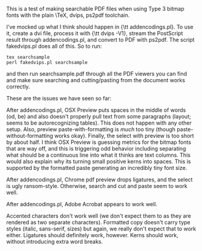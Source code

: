 This is a test of making searchable PDF files when using Type 3 bitmap
fonts with the plain \TeX, dvips, ps2pdf toolchain.

I've mocked up what I think should happen in {\tt addencodings.pl}.
To use it, create a dvi file, process it with {\tt dvips -V1}, stream
the PostScript result through addencodings.pl, and convert to PDF with
ps2pdf.  The script fakedvips.pl does all of this.  So to run:

    tex searchsample
    perl fakedvips.pl searchsample

and then run searchsample.pdf through all the PDF viewers you can find
and make sure searching and cutting/pasting from the document works
correctly.

These are the issues we have seen so far:

After addencodings.pl, OSX Preview puts spaces in the middle of
words (od, be) and also doesn't properly pull text from some
paragraphs (layout; seems to be autorecognizing tables).  This does
not happen with any other setup.  Also, preview paste-with-formatting
is *much* too tiny (though paste-without-formatting works okay).
Finally, the select with preview is too short by about half.  I think
OSX Preview is guessing metrics for the bitmap fonts that are way off,
and this is triggering odd behavior including separating what should
be a continuous line into what it thinks are text columns.  This would
also explain why its turning small positive kerns into spaces.  This
is supported by the formatted paste generating an incredibly tiny
font size.

After addencodings.pl, Chrome pdf preview drops ligatures, and the
select is ugly ransom-style.  Otherwise, search and cut and paste
seem to work well.

After addencodings.pl, Adobe Acrobat appears to work well.

Accented characters don't work well (we don't expect them to as they
are rendered as two separate characters).  Formatted copy doesn't
carry type styles (italic, sans-serif, sizes) but again, we really
don't expect that to work either.  Ligatures should definitely work,
however.  Kerns should work, without introducing extra word breaks.
